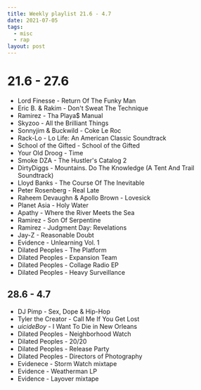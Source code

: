 ```yaml
---
title: Weekly playlist 21.6 - 4.7
date: 2021-07-05
tags:
  - misc
  - rap
layout: post
---
```


# 21.6 - 27.6

- Lord Finesse - Return Of The Funky Man
- Eric B. & Rakim - Don't Sweat The Technique
- Ramirez - Tha Playa$ Manual
- Skyzoo - All the Brilliant Things
- Sonnyjim & Buckwild - Coke Le Roc
- Rack-Lo - Lo Life: An American Classic Soundtrack
- School of the Gifted - School of the Gifted
- Your Old Droog - Time
- Smoke DZA - The Hustler's Catalog 2
- DirtyDiggs - Mountains. Do The Knowledge (A Tent And Trail Soundtrack)
- Lloyd Banks - The Course Of The Inevitable
- Peter Rosenberg - Real Late
- Raheem Devaughn & Apollo Brown - Lovesick
- Planet Asia - Holy Water
- Apathy - Where the River Meets the Sea
- Ramirez - Son Of Serpentine
- Ramirez - Judgment Day: Revelations
- Jay-Z - Reasonable Doubt
- Evidence - Unlearning Vol. 1
- Dilated Peoples - The Platform
- Dilated Peoples - Expansion Team
- Dilated Peoples - Collage Radio EP
- Dilated Peoples - Heavy Surveillance

## 28.6 - 4.7

- DJ Pimp - Sex, Dope & Hip-Hop
- Tyler the Creator - Call Me If You Get Lost
- $uicideBoy$ - I Want To Die in New Orleans
- Dilated Peoples - Neighborhood Watch
- Dilated Peoples - 20/20
- Dilated Peoples - Release Party
- Dilated Peoples - Directors of Photography
- Evidenece - Storm Watch mixtape
- Evidence - Weatherman LP
- Evidence - Layover mixtape
